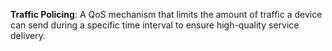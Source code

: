 **Traffic Policing**: A QoS mechanism that limits the amount of traffic a device can send during a specific time interval to ensure high-quality service delivery.